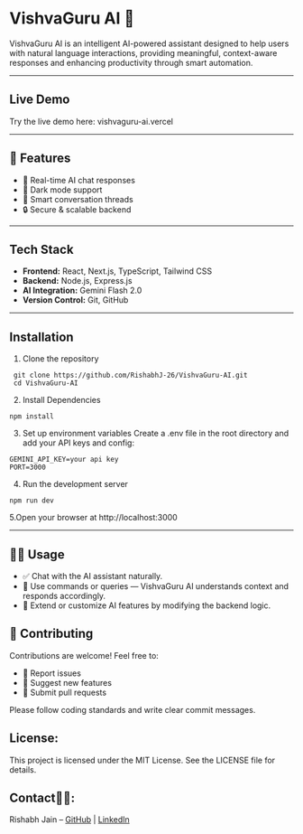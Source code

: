 # VishvaGuru AI 🤖

VishvaGuru AI is an intelligent AI-powered assistant designed to help users with natural language interactions, providing meaningful, context-aware responses and enhancing productivity through smart automation.

---

## Live Demo

Try the live demo here:  vishvaguru-ai.vercel


---

## 🚀 Features
- 💬 Real-time AI chat responses
- 🌙 Dark mode support
- 🧠 Smart conversation threads
- 🔒 Secure & scalable backend
---

## Tech Stack

- **Frontend:** React, Next.js, TypeScript, Tailwind CSS  
- **Backend:** Node.js, Express.js  
- **AI Integration:** Gemini Flash 2.0  
- **Version Control:** Git, GitHub  

---

## Installation

1. Clone the repository
  ```
   git clone https://github.com/RishabhJ-26/VishvaGuru-AI.git
   cd VishvaGuru-AI
  ```
2. Install Dependencies
  ```
  npm install
  ```
3. Set up environment variables
Create a .env file in the root directory and add your API keys and config:
  ```
GEMINI_API_KEY=your api key
PORT=3000
  ```
4. Run the development server
```
npm run dev
```
5.Open your browser at http://localhost:3000

---
## 🧑‍🏫 Usage

- ✅ Chat with the AI assistant naturally.
- 💬 Use commands or queries — VishvaGuru AI understands context and responds accordingly.
- 🔧 Extend or customize AI features by modifying the backend logic.



## 🤝 Contributing

Contributions are welcome! Feel free to:

- 🐞 Report issues  
- 🌟 Suggest new features  
- 📩 Submit pull requests


Please follow coding standards and write clear commit messages.


## License:
This project is licensed under the MIT License. See the LICENSE file for details.

## Contact👨‍💻:
Rishabh Jain – [GitHub](https://github.com/RishabhJ-26) | [LinkedIn](https://www.linkedin.com/in/rishabhjain-enris/)
